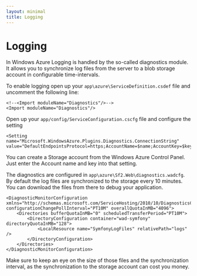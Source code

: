 ```yaml
---
layout: minimal
title: Logging
---
```


# Logging

In Windows Azure Logging is handled by the so-called diagnostics module.
It allows you to synchronize log files from the server to a blob storage account
in configurable time-intervals.

To enable logging open up your `app\azure\ServiceDefinition.csdef` file and
uncomment the following line:

    <!--<Import moduleName="Diagnostics"/>-->
    <Import moduleName="Diagnostics"/>

Open up your `app/config/ServiceConfiguration.cscfg` file and configure
the setting

    <Setting name="Microsoft.WindowsAzure.Plugins.Diagnostics.ConnectionString" value="DefaultEndpointsProtocol=https;AccountName=$name;AccountKey=$key"/>

You can create a Storage account from the Windows Azure Control Panel. Just enter the Account name and key into that setting.

The diagnostics are configured in `app\azure\Sf2.Web\diagnostics.wadcfg`. By default the log files are synchronized to the storage every 10 minutes. You can download the files from there to debug your application.

    <DiagnosticMonitorConfiguration xmlns="http://schemas.microsoft.com/ServiceHosting/2010/10/DiagnosticsConfiguration" configurationChangePollInterval="PT10M" overallQuotaInMB="4096">
        <Directories bufferQuotaInMB="0" scheduledTransferPeriod="PT10M">
            <DirectoryConfiguration container="wad-symfony" directoryQuotaInMB="128">
                <LocalResource name="SymfonyLogFiles" relativePath="logs" />
            </DirectoryConfiguration>
        </Directories>
    </DiagnosticMonitorConfiguration>


Make sure to keep an eye on the size of those files and the synchronization interval, as the synchronization to the storage account can cost you money.

